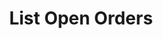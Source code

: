 ---
title: List Open Orders
position_number: 1.0
type: get
description: API Key Permission：Read <br/>
             Rate Limit (NEW)：50times/2s
parameters:
  - name: symbol
    content: The trading symbol to trade
  - name: type
    content: market_price|limit_price|all
  - name: start_time
    content: the start timestamp
  - name: end_time
    content: the end timestamp
  - name: direction
    content: Filter on the direction of the trade
  - name: page_no
    content: the page number(start from 0)
  - name: page_size
    content: the page size
content_markdown: |-
  This request is paginated.
  {: .info }

  List your current open orders from the profile that the API key belongs to. Only open or un-settled orders are returned. As soon as an order is no longer open and settled, it will no longer appear in the default request.
left_code_blocks:
  - code_block: |-
           GET /v1.0/trades/spot/orders/open-orders
    title: HTTP REQUEST
    language: javascript
right_code_blocks:
  - code_block: |2-
      {
        "data": {
            "total_pages": 1, 
            "total_elememts":10，
            "content": [
            {
             "order_id":"E202011121527",
               "member_id":"1",
               "type":"LIMIT_PRICE",
               "amount":"100.0"
               "symbol":"BTC-USDT",
               "symbol_display_name":"BTC/USDT",
               "trade_amount":"100.0",
               "trunover":"100.0",
               "coin_symbol":"BTC",
               "base_symbol":"USDT",
               "status":"TRADING",
               "direction":"BUY",
               "price":"1.0",
               "time":"1605166008",
               "completed_time":"1605166008",
               "canceled_time":"1605166008",
               "use_discount":"0",
               "order_detail":
                 [{
                  "order_id":"E202011121527",
                  "price":"1.0",
                  "amount":"100.0",
                  "tunover":"100.0",
                  "fee":"0.1",
                  "time":"1605166008"
                 }]
            }
          ]
        }, 
        "code": "200", 
        "message": "success"
      }
    title: Response
    language: json
  - code_block: |2-
      {
        "data": null,
        "code": "400",
        "message": "error message here"
      }
    title: Error
    language: json
---